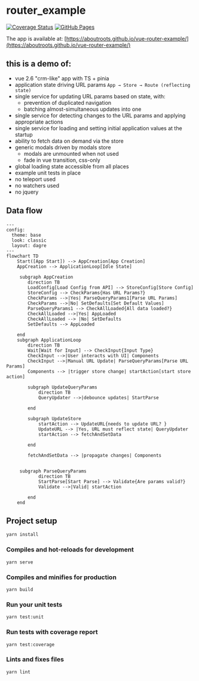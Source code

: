 # router_example

[![Coverage Status](https://img.shields.io/badge/dynamic/json?url=https://aboutroots.github.io/vue-router-example/coverage/coverage-summary.json&label=coverage&query=$.total.statements.pct&suffix=%&color=brightgreen)](https://aboutroots.github.io/vue-router-example/coverage/)
[![GitHub Pages](https://img.shields.io/badge/demo-online-brightgreen)](https://aboutroots.github.io/vue-router-example/)

The app is available at: [https://aboutroots.github.io/vue-router-example/](https://aboutroots.github.io/vue-router-example/)

## this is a demo of:

- vue 2.6 "crm-like" app with TS + pinia
- application state driving URL params `App → Store → Route (reflecting state)`
- single service for updating URL params based on state, with:
  - prevention of duplicated navigation
  - batching almost-simultaneous updates into one
- single service for detecting changes to the URL params and applying appropriate actions
- single service for loading and setting initial application values at the startup
- ability to fetch data on demand via the store
- generic modals driven by modals store
  - modals are unmounted when not used
  - fade in vue transition, css-only
- global loading state accessible from all places
- example unit tests in place
- no teleport used
- no watchers used
- no jquery

## Data flow

```mermaid
---
config:
  theme: base
  look: classic
  layout: dagre
---
flowchart TD
    Start([App Start]) --> AppCreation[App Creation]
    AppCreation --> ApplicationLoop[Idle State]

     subgraph AppCreation
        direction TB
        LoadConfig[Load Config from API] --> StoreConfig[Store Config]
        StoreConfig --> CheckParams{Has URL Params?}
        CheckParams -->|Yes| ParseQueryParams1[Parse URL Params]
        CheckParams -->|No| SetDefaults[Set Default Values]
        ParseQueryParams1 --> CheckAllLoaded{All data loaded?}
        CheckAllLoaded -->|Yes| AppLoaded
        CheckAllLoaded --> |No| SetDefaults
        SetDefaults --> AppLoaded

    end
    subgraph ApplicationLoop
        direction TB
        Wait[Wait for Input] --> CheckInput{Input Type}
        CheckInput -->|User interacts with UI| Components
        CheckInput -->|Manual URL Update| ParseQueryParams[Parse URL Params]
        Components --> |trigger store change| startAction[start store action]

        subgraph UpdateQueryParams
            direction TB
            QueryUpdater -->|debounce updates| StartParse

        end

        subgraph UpdateStore
            startAction --> UpdateURL{needs to update URL? }
            UpdateURL --> |Yes, URL must reflect state| QueryUpdater
            startAction --> fetchAndSetData

        end

        fetchAndSetData --> |propagate changes| Components


     subgraph ParseQueryParams
            direction TB
            StartParse[Start Parse] --> Validate{Are params valid?}
            Validate -->|Valid| startAction

        end
    end

```

## Project setup

```
yarn install
```

### Compiles and hot-reloads for development

```
yarn serve
```

### Compiles and minifies for production

```
yarn build
```

### Run your unit tests

```
yarn test:unit
```

### Run tests with coverage report

```
yarn test:coverage
```

### Lints and fixes files

```
yarn lint
```
